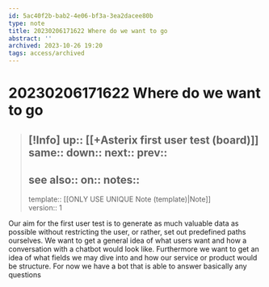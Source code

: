 ```yaml
---
id: 5ac40f2b-bab2-4e06-bf3a-3ea2dacee80b
type: note
title: 20230206171622 Where do we want to go
abstract: ''
archived: 2023-10-26 19:20
tags: access/archived
---
```

# 20230206171622 Where do we want to go
> [!Info]
> up:: [[+Asterix first user test (board)]]
> same::
> down::
> next::
> prev::
> ---
> see also::
> on::
> notes::
> ---
> template:: [[ONLY USE UNIQUE Note (template)|Note]]  
> version:: 1

Our aim for the first user test is to generate as much valuable data as possible without restricting the user, or rather, set out predefined paths ourselves. We want to get a general idea of what users want and how a conversation with a chatbot would look like. Furthermore we want to get an idea of what fields we may dive into and how our service or product would be structure. For now we have a bot that is able to answer basically any questions
